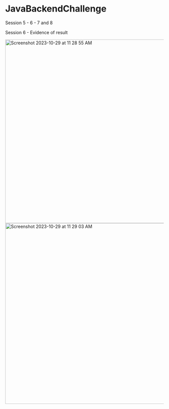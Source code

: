 # JavaBackendChallenge
Session 5 - 6 - 7 and 8


Session 6 - Evidence of result 


<img width="584" alt="Screenshot 2023-10-29 at 11 28 55 AM" src="https://github.com/AM210699/JavaBackendChallenge/assets/35904013/42b18fe9-f4fc-438b-be9c-bcab0549ddba">
<img width="575" alt="Screenshot 2023-10-29 at 11 29 03 AM" src="https://github.com/AM210699/JavaBackendChallenge/assets/35904013/28c1513b-1d56-440e-a4c0-f03213b0f147">

